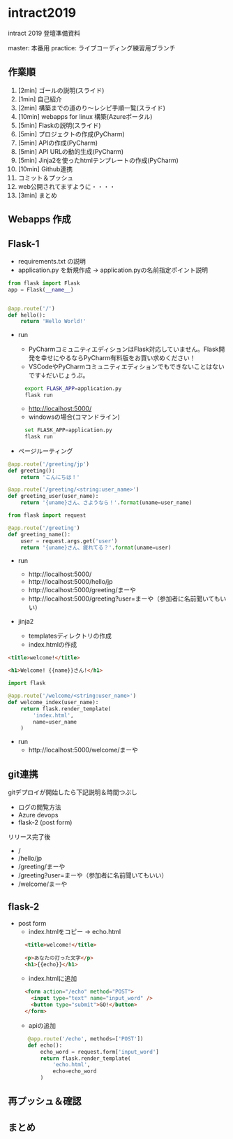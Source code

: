 # intract2019
intract 2019 登壇準備資料

master: 本番用
practice: ライブコーディング練習用ブランチ


## 作業順

1. [2min] ゴールの説明(スライド)
1. [1min] 自己紹介
1. [2min] 構築までの道のり～レシピ手順一覧(スライド) 
1. [10min] webapps for linux 構築(Azureポータル)
1. [5min] Flaskの説明(スライド)
1. [5min] プロジェクトの作成(PyCharm)
1. [5min] APIの作成(PyCharm)
1. [5min] API URLの動的生成(PyCharm)
1. [5min] Jinja2を使ったhtmlテンプレートの作成(PyCharm)
1. [10min] Github連携
1. コミット＆プッシュ
1. web公開されてますように・・・・
1. [3min] まとめ

## Webapps 作成


## Flask-1

- requirements.txt の説明
- application.py を新規作成 -> application.pyの名前指定ポイント説明

```python
from flask import Flask
app = Flask(__name__)


@app.route('/')
def hello():
    return 'Hello World!'

```

- run
    - PyCharmコミュニティエディションはFlask対応していません。Flask開発を幸せにやるならPyCharm有料版をお買い求めください！
    - VSCodeやPyCharmコミュニティエディションでもできないことはないです↓だいじょうぶ。
    ```bash
      export FLASK_APP=application.py
      flask run
    ```
    - [http://localhost:5000/](http://localhost:5000/)
    - windowsの場合(コマンドライン)
    ```python
      set FLASK_APP=application.py
      flask run
    ```

- ページルーティング
```python
@app.route('/greeting/jp')
def greeting():
    return 'こんにちは！'
```

```python
@app.route('/greeting/<string:user_name>')
def greeting_user(user_name):
    return '{uname}さん、さようなら！'.format(uname=user_name)
```

```python
from flask import request

@app.route('/greeting')
def greeting_name():
    user = request.args.get('user')
    return '{uname}さん、疲れてる？'.format(uname=user)
```

- run
    - http://localhost:5000/
    - http://localhost:5000/hello/jp
    - http://localhost:5000/greeting/まーや
    - http://localhost:5000/greeting?user=まーや（参加者に名前聞いてもいい）
    
- jinja2
    - templatesディレクトリの作成
    - index.htmlの作成
```html
<title>welcome!</title>

<h1>Welcome! {{name}}さん!</h1>
```

```python
import flask

@app.route('/welcome/<string:user_name>')
def welcome_index(user_name):
    return flask.render_template(
        'index.html',
        name=user_name
    )
```

- run
    - http://localhost:5000/welcome/まーや

## git連携
gitデプロイが開始したら下記説明＆時間つぶし

- ログの閲覧方法
- Azure devops
- flask-2 (post form)

リリース完了後

- /
- /hello/jp
- /greeting/まーや
- /greeting?user=まーや（参加者に名前聞いてもいい）
- /welcome/まーや

## flask-2

- post form
    - index.htmlをコピー -> echo.html
    ```html
      <title>welcome!</title>
        
      <p>あなたの打った文字</p>
      <h1>{{echo}}</h1>
    ```
    - index.htmlに追加
    ```html
      <form action="/echo" method="POST">
        <input type="text" name="input_word" />
        <button type="submit">GO!</button>
      </form>
    ```
    - apiの追加
   ```python
      @app.route('/echo', methods=['POST'])
      def echo():
          echo_word = request.form['input_word']
          return flask.render_template(
              'echo.html',
              echo=echo_word
          )
    ```
 
 ## 再プッシュ＆確認
 
 ## まとめ
